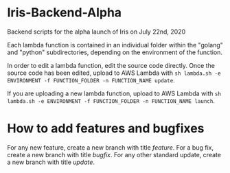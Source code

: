 # Iris-Backend-Alpha
Backend scripts for the alpha launch of Iris on July 22nd, 2020

Each lambda function is contained in an individual folder within the "golang" and "python" subdirectories, depending on the environment of the function.

In order to edit a lambda function, edit the source code directly. Once the source code has been edited, upload to AWS Lambda with 
`sh lambda.sh -e ENVIRONMENT -f FUNCTION_FOLDER -n FUNCTION_NAME update`.

If you are uploading a new lambda function, upload to AWS Lambda with 
`sh lambda.sh -e ENVIRONMENT -f FUNCTION_FOLDER -n FUNCTION_NAME launch`.


# How to add features and bugfixes
For any new feature, create a new branch with title <author-name>_feature_<feature-name>. For a bug fix, create a new branch with title <author-name>_bugfix_<bugfix-name>. For any other standard update, create a new branch with title <author-name>_update_<update-name>.
